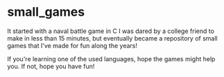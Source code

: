 # small_games

It started with a naval battle game in C I was dared by a college friend
to make in less than 15 minutes, but eventually became a repository of small
games that I've made for fun along the years!

If you're learning one of the used languages, hope the games might help you.
If not, hope you have fun!
